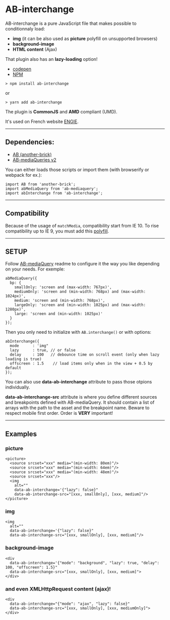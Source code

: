 # AB-interchange

AB-interchange is a pure JavaScript file that makes possible to conditionnaly load:

- **img** (it can be also used as **picture** polyfill on unsupported browsers)
- **background-image**
- **HTML content** (Ajax)

That plugin also has an **lazy-loading** option!

- [codepen](https://codepen.io/lordfpx/pen/jApqLW)
- [NPM](https://www.npmjs.com/package/ab-interchange)

```
> npm install ab-interchange
```
or
```
> yarn add ab-interchange
```

The plugin is **CommonJS** and **AMD** compliant (UMD).

It's used on French website [ENGIE](https://particuliers.engie.fr/).

---

## Dependencies:

- [AB (another-brick)](https://www.npmjs.com/package/ab-mediaquery)
- [AB-mediaQueries v2](https://www.npmjs.com/package/ab-mediaquery)

You can either loads those scripts or import them (with browserify or webpack for ex.):
```
import AB from 'another-brick';
import abMediaQuery from 'ab-mediaquery';
import abInterchange from 'ab-interchange';
```

---

## Compatibility

Because of the usage of `matchMedia`, compatibility start from IE 10. To rise compatibility up to IE 9, you must add this [polyfill](https://github.com/paulirish/matchMedia.js/).

---

## SETUP

Follow [AB-mediaQuery](https://www.npmjs.com/package/ab-mediaquery) readme to configure it the way you like depending on your needs. For exemple:

```
abMediaQuery({
  bp: {
    smallOnly: 'screen and (max-width: 767px)',
    mediumOnly: 'screen and (min-width: 768px) and (max-width: 1024px)',
    medium: 'screen and (min-width: 768px)',
    largeOnly: 'screen and (min-width: 1025px) and (max-width: 1280px)',
    large: 'screen and (min-width: 1025px)'
  }
});
```

Then you only need to initialize with `AB.interchange()` or with options:

```
abInterchange({
  mode      : 'img"
  lazy      : true, // or false
  delay     : 100   // debounce time on scroll event (only when lazy loading is true)
  offscreen : 1.5    // load items only when in the view + 0.5 by default
});
```

You can also use **data-ab-interchange** attribute to pass those otpions individually.

**data-ab-interchange-src** attribute is where you define different sources and breakpoints defined with AB-mediaQuery.
It should contain a list of arrays with the path to the asset and the breakpoint name. Beware to respect mobile first order. Order is **VERY** important!

---

## Examples

### **picture**

```
<picture>
  <source srcset="xxx" media="(min-width: 80em)"/>
  <source srcset="xxx" media="(min-width: 64em)"/>
  <source srcset="xxx" media="(min-width: 48em)"/>
  <source srcset="xxx"/>
  <img
    alt=""
    data-ab-interchange='{"lazy": false}"
    data-ab-interchange-src="[xxx, smallOnly], [xxx, medium]"/>
</picture>
```

### **img**

```
<img
  alt=""
  data-ab-interchange='{"lazy": false}"
  data-ab-interchange-src="[xxx, smallOnly], [xxx, medium]"/>
```


### **background-image**

```
<div
  data-ab-interchange='{"mode": "background", "lazy": true, "delay": 100, "offscreen": 1.5}"
  data-ab-interchange-src="[xxx, smallOnly], [xxx, medium]">
</div>
```


### **and even XMLHttpRequest content (ajax)!**

```
<div
  data-ab-interchange="{"mode": "ajax", "lazy": false}"
  data-ab-interchange-src="[xxx, smallOnly], [xxx, mediumOnly]">
</div>
```
